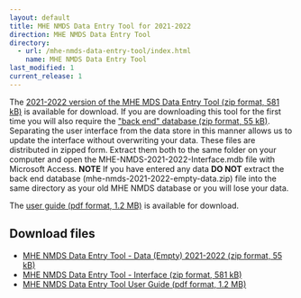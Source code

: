 ```yaml
---
layout: default
title: MHE NMDS Data Entry Tool for 2021-2022
direction: MHE NMDS Data Entry Tool
directory:
  - url: /mhe-nmds-data-entry-tool/index.html
    name: MHE NMDS Data Entry Tool
last_modified: 1
current_release: 1
---
```


The [2021-2022 version of the MHE MDS Data Entry Tool (zip format, 581 kB)][interface-href] is available for download.
If you are downloading this tool for the first time you will also require the ["back end" database (zip format, 55 kB)][emptydata-href]. Separating the user interface from the data store in this manner allows us to update the interface without overwriting your data.
These files are distributed in zipped form. Extract them both to the same folder on your computer and open the MHE-NMDS-2021-2022-Interface.mdb file with Microsoft Access.
**NOTE** If you have entered any data **DO NOT** extract the back end database (mhe-nmds-2021-2022-empty-data.zip) file into the same directory as your old MHE NMDS database or you will lose your data.

The [user guide (pdf format, 1.2 MB)][userguide-href] is available for download.
## Download files
* [MHE NMDS Data Entry Tool - Data (Empty) 2021-2022 (zip format, 55 kB)][emptydata-href]
* [MHE NMDS Data Entry Tool - Interface (zip format, 581 kB)][interface-href]
* [MHE NMDS Data Entry Tool User Guide (pdf format, 1.2 MB)][userguide-href]

[interface-href]: /site/assets/files/MHE-NMDS-2021-2022-interface.zip
[emptydata-href]: /site/assets/files/MHE-NMDS-2021-2022-empty-data.zip
[userguide-href]: /site/assets/files/MHE-NMDS-2021-2022-DE-Tool-User-Guide.pdf
